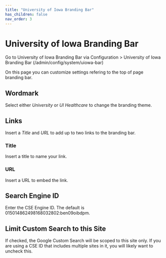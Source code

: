 ```yaml
---
title: "University of Iowa Branding Bar"
has_children: false
nav_order: 3
---
```


# University of Iowa Branding Bar

Go to University of Iowa Branding Bar via Configuration > University of Iowa Branding Bar (/admin/config/system/uiowa-bar)

On this page you can customize settings refering to the top of page branding bar.

## Wordmark

Select either *University* or *UI Healthcare* to change the branding theme.

## Links

Insert a *Title* and *URL* to add up to two links to the branding bar.

### Title

Insert a title to name your link.

### URL

Insert a URL to embed the link.

## Search Engine ID

Enter the CSE Engine ID. The default is 015014862498168032802:ben09oibdpm.

## Limit Custom Search to this Site

If checked, the Google Custom Search will be scoped to this site only. If you are using a CSE ID that includes multiple sites in it, you will likely want to uncheck this.
